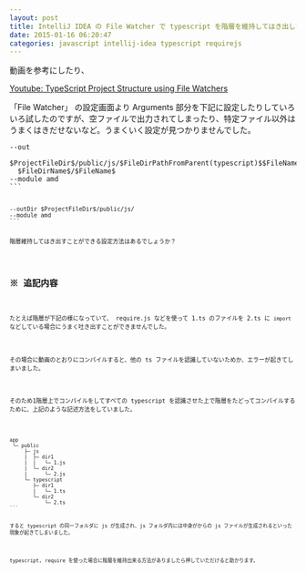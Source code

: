 ```yaml
---
layout: post
title: IntelliJ IDEA の File Watcher で typescript を階層を維持してはき出したい
date: 2015-01-16 06:20:47
categories: javascript intellij-idea typescript requirejs
---
```

<p>動画を参考にしたり、</p>

<p><a href="https://www.youtube.com/watch?v=YwBWByAR8ug" rel="nofollow">Youtube: TypeScript Project Structure using File Watchers</a></p>

<p>「File Watcher」 の設定画面より Arguments 部分を下記に設定したりしていろいろ試したのですが、空ファイルで出力されてしまったり、特定ファイル以外はうまくはきだせないなど。うまくいく設定が見つかりませんでした。</p>

<pre class="lang-none prettyprint-override"><code>--out
  $ProjectFileDir$/public/js/$FileDirPathFromParent(typescript)$$FileNameWithoutExtension$.js
  $FileDirName$/$FileName$
--module amd
```

<pre class="lang-none prettyprint-override"><code>--outDir $ProjectFileDir$/public/js/
--module amd
```

<p>階層維持してはき出すことができる設定方法はあるでしょうか？</p>

<h2>※ 追記内容</h2>

<p>たとえば階層が下記の様になっていて、 require.js などを使って 1.ts のファイルを 2.ts に <code>import</code> などしている場合にうまく吐き出すことができませんでした。</p>

<p>その場合に動画のとおりにコンパイルすると、他の ts ファイルを認識していないためか、エラーが起きてしまいました。</p>

<p>そのため1階層上でコンパイルをしてすべての typescript を認識させた上で階層をたどってコンパイルするために、上記のような記述方法をしていました。</p>

<pre class="lang-none prettyprint-override"><code>app
 └─ public
     ├─ js
     |  ├─ dir1
     |  |   └─ 1.js
     |  └─ dir2
     |      └─ 2.js
     └─ typescript
        ├─ dir1
        |   └─ 1.ts
        └─ dir2
            └─ 2.ts
```

<p>すると typescript の同一フォルダに js が生成され、js フォルダ内には中身がからの js ファイルが生成されるといった現象が起きてしまいました。</p>

<p>typescript, require を使った場合に階層を維持出来る方法がありましたら押していただけると助かります。</p>
